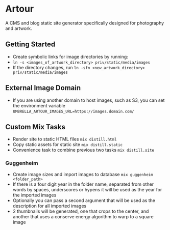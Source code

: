 # Artour

A CMS and blog static site generator specifically designed for photography and artwork.

## Getting Started
  * Create symbolic links for image directories by running:
  * `ln -s <images_of_artwork_directory> priv/static/media/images`
  * If the directory changes, run `ln -sfn <new_artwork_directory> priv/static/media/images`

## External Image Domain
  * If you are using another domain to host images, such as S3, you can set the environment variable `UMBRELLA_ARTOUR_IMAGES_URL=https://images.domain.com/`

## Custom Mix Tasks
  * Render site to static HTML files `mix distill.html`
  * Copy static assets for static site `mix distill.static`
  * Convenience task to combine previous two tasks `mix distill.site`

### Guggenheim
  * Create image sizes and import images to database `mix guggenheim <folder_path>`
  * If there is a four digit year in the folder name, separated from other words by spaces, underscores or hypens it will be used as the year for the imported images
  * Optionally you can pass a second argument that will be used as the description for all imported images
  * 2 thumbnails will be generated, one that crops to the center, and another that uses a conserve energy algorithm to warp to a square image
